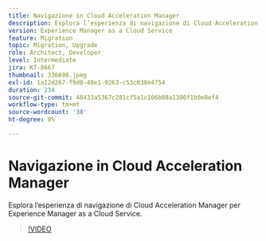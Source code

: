 ```yaml
---
title: Navigazione in Cloud Acceleration Manager
description: Esplora l’esperienza di navigazione di Cloud Acceleration Manager per Experience Manager as a Cloud Service.
version: Experience Manager as a Cloud Service
feature: Migration
topic: Migration, Upgrade
role: Architect, Developer
level: Intermediate
jira: KT-8667
thumbnail: 336698.jpeg
exl-id: 1a12d267-f9d0-48e1-9263-c53c038e4754
duration: 234
source-git-commit: 48433a5367c281cf5a1c106b08a1306f1b0e8ef4
workflow-type: tm+mt
source-wordcount: '38'
ht-degree: 0%

---
```


# Navigazione in Cloud Acceleration Manager

Esplora l’esperienza di navigazione di Cloud Acceleration Manager per Experience Manager as a Cloud Service.

>[!VIDEO](https://video.tv.adobe.com/v/3446730?quality=12&learn=on&captions=ita)
